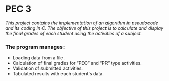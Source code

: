 # PEC 3
_This project contains the implementation of an algorithm in pseudocode and its coding in C. The objective of this project is to calculate and display the final grades of each student using the activities of a subject._

### The program manages:
- Loading data from a file.
- Calculation of final grades for “PEC” and “PR” type activities.
- Validation of submitted activities.
- Tabulated results with each student's data.